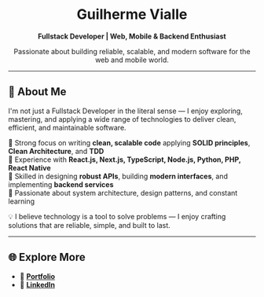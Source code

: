 <h1 align="center">Guilherme Vialle</h1>
<p align="center">
  <b>Fullstack Developer | Web, Mobile & Backend Enthusiast</b>
</p>

<p align="center">
  Passionate about building reliable, scalable, and modern software for the web and mobile world.
</p>

---

## 🚀 About Me

I'm not just a Fullstack Developer in the literal sense — I enjoy exploring, mastering, and applying a wide range of technologies to deliver clean, efficient, and maintainable software.

🔧 Strong focus on writing **clean, scalable code** applying **SOLID principles**, **Clean Architecture**, and **TDD**  
🔹 Experience with **React.js, Next.js, TypeScript, Node.js, Python, PHP, React Native**  
🔹 Skilled in designing **robust APIs**, building **modern interfaces**, and implementing **backend services**  
🔹 Passionate about system architecture, design patterns, and constant learning  

💡 I believe technology is a tool to solve problems — I enjoy crafting solutions that are reliable, simple, and built to last.

---

## 🌐 Explore More

- 💼 **[Portfolio](https://guivialle.vercel.app/)**  
- 🔗 **[LinkedIn](https://www.linkedin.com/in/guivialle/)**  

